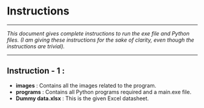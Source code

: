 # Instructions
***
*This document gives complete instructions to run the exe file and Python
files. (I am giving these instructions for the sake of clarity, even though the
instructions are trivial).*
***
## Instruction - 1 :
* **images** : Contains all the images related to the program.
* **programs** : Contains all Python programs required and a main.exe file.
* **Dummy data.xlsx** : This is the given Excel datasheet.
